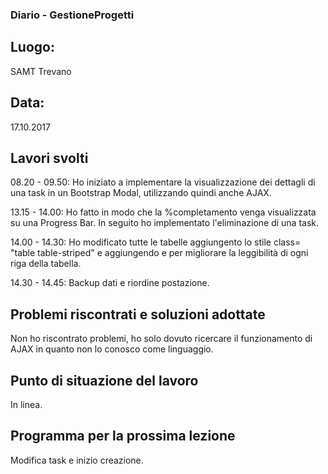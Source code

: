### Diario - GestioneProgetti
## Luogo:
SAMT Trevano

## Data: 
17.10.2017

## Lavori svolti			
08.20 - 09.50:  Ho iniziato a implementare la visualizzazione dei dettagli di una task in un Bootstrap Modal, utilizzando quindi anche AJAX. 

13.15 - 14.00:  Ho fatto in modo che la %completamento venga visualizzata su una Progress Bar. In seguito ho implementato l'eliminazione di una task.

14.00 - 14.30:  Ho modificato tutte le tabelle aggiungento lo stile class= "table table-striped" e aggiungendo <thead> e <tbody> per migliorare la leggibilità di ogni riga della tabella.

14.30 - 14.45:  Backup dati e riordine postazione. 

## Problemi riscontrati e soluzioni adottate
Non ho riscontrato problemi, ho solo dovuto ricercare il funzionamento di AJAX in quanto non lo conosco come linguaggio. 

## Punto di situazione del lavoro
In linea.

## Programma per la prossima lezione
Modifica task e inizio creazione.